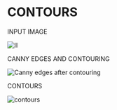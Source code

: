 # CONTOURS

INPUT IMAGE

![II](https://user-images.githubusercontent.com/42671977/85924631-1f2d3500-b8b1-11ea-8f43-3a833aa03f73.png)

CANNY EDGES AND CONTOURING

![Canny edges after contouring](https://user-images.githubusercontent.com/42671977/85924629-1dfc0800-b8b1-11ea-8605-a97c66b3ea7a.png)

CONTOURS

![contours](https://user-images.githubusercontent.com/42671977/85924632-1fc5cb80-b8b1-11ea-83df-85e4e0d4f3ed.png)
